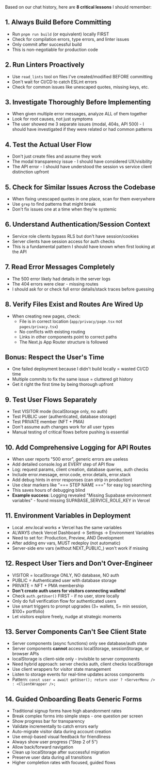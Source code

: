  Based on our chat history, here are **8 critical lessons** I should remember:

## 1. **Always Build Before Committing**
- Run `pnpm run build` (or equivalent) locally FIRST
- Check for compilation errors, type errors, and linter issues
- Only commit after successful build
- This is non-negotiable for production code

## 2. **Run Linters Proactively**
- Use `read_lints` tool on files I've created/modified BEFORE committing
- Don't wait for CI/CD to catch ESLint errors
- Check for common issues like unescaped quotes, missing keys, etc.

## 3. **Investigate Thoroughly Before Implementing**
- When given multiple error messages, analyze ALL of them together
- Look for root causes, not just symptoms
- The user showed me 3 separate issues (modal, 404s, API 500) - I should have investigated if they were related or had common patterns

## 4. **Test the Actual User Flow**
- Don't just create files and assume they work
- The modal transparency issue - I should have considered UX/visibility
- The API error - I should have understood the session vs service client distinction upfront

## 5. **Check for Similar Issues Across the Codebase**
- When fixing unescaped quotes in one place, scan for them everywhere
- Use `grep` to find patterns that might break
- Don't fix issues one at a time when they're systemic

## 6. **Understand Authentication/Session Context**
- Service role clients bypass RLS but don't have session/cookies
- Server clients have session access for auth checks
- This is a fundamental pattern I should have known when first looking at the API

## 7. **Read Error Messages Completely**
- The 500 error likely had details in the server logs
- The 404 errors were clear - missing routes
- I should ask for or check full error details/stack traces before guessing

## 8. **Verify Files Exist and Routes Are Wired Up**
- When creating new pages, check:
  - File is in correct location (`app/privacy/page.tsx` not `pages/privacy.tsx`)
  - No conflicts with existing routing
  - Links in other components point to correct paths
  - The Next.js App Router structure is followed

## Bonus: **Respect the User's Time**
- One failed deployment because I didn't build locally = wasted CI/CD time
- Multiple commits to fix the same issue = cluttered git history
- Get it right the first time by being thorough upfront

## 9. **Test User Flows Separately**
- Test VISITOR mode (localStorage only, no auth)
- Test PUBLIC user (authenticated, database storage)
- Test PRIVATE member (NFT + PMA)
- Don't assume auth changes work for all user types
- Manual testing of critical flows before pushing is essential

## 10. **Add Comprehensive Logging for API Routes**
- When user reports "500 error", generic errors are useless
- Add detailed console.log at EVERY step of API flow
- Log: request params, client creation, database queries, auth checks
- Include error.message, error.code, error.details, error.stack
- Add debug hints in error responses (can strip in production)
- Use clear markers like "=== STEP NAME ===" for easy log searching
- This saves hours of debugging blind
- **Example success**: Logging revealed "Missing Supabase environment variables" - found missing SUPABASE_SERVICE_ROLE_KEY in Vercel

## 11. **Environment Variables in Deployment**
- Local .env.local works ≠ Vercel has the same variables
- ALWAYS check Vercel Dashboard → Settings → Environment Variables
- Need to set for: Production, Preview, AND Development
- After adding env vars, MUST redeploy (not automatic)
- Server-side env vars (without NEXT_PUBLIC_) won't work if missing

## 12. **Respect User Tiers and Don't Over-Engineer**
- VISITOR = localStorage ONLY, NO database, NO auth
- PUBLIC = Authenticated user with database storage
- PRIVATE = NFT + PMA membership
- **Don't create auth users for visitors connecting wallets!**
- Check `auth.getUser()` FIRST - if no user, store locally
- Only do full verification flow for authenticated users
- Use smart triggers to prompt upgrades (3+ wallets, 5+ min session, $100+ portfolio)
- Let visitors explore freely, nudge at strategic moments

## 13. **Server Components Can't See Client State**
- Server components (async functions) only see database/auth state
- Server components **cannot** access localStorage, sessionStorage, or browser APIs
- localStorage is client-side only - invisible to server components
- Need hybrid approach: server checks auth, client checks localStorage
- Use client wrappers for visitor state management
- Listen to storage events for real-time updates across components
- Pattern: `const user = await getUser(); return user ? <ServerMenu /> : <ClientWrapper />;`

## 14. **Guided Onboarding Beats Generic Forms**
- Traditional signup forms have high abandonment rates
- Break complex forms into simple steps - one question per screen
- Show progress bar for transparency
- Validate incrementally to catch errors early
- Auto-migrate visitor data during account creation
- Use emoji-based visual feedback for friendliness
- Always show user progress ("Step 2 of 5")
- Allow back/forward navigation
- Clean up localStorage after successful migration
- Preserve user data during all transitions
- Higher completion rates with focused, guided flows


